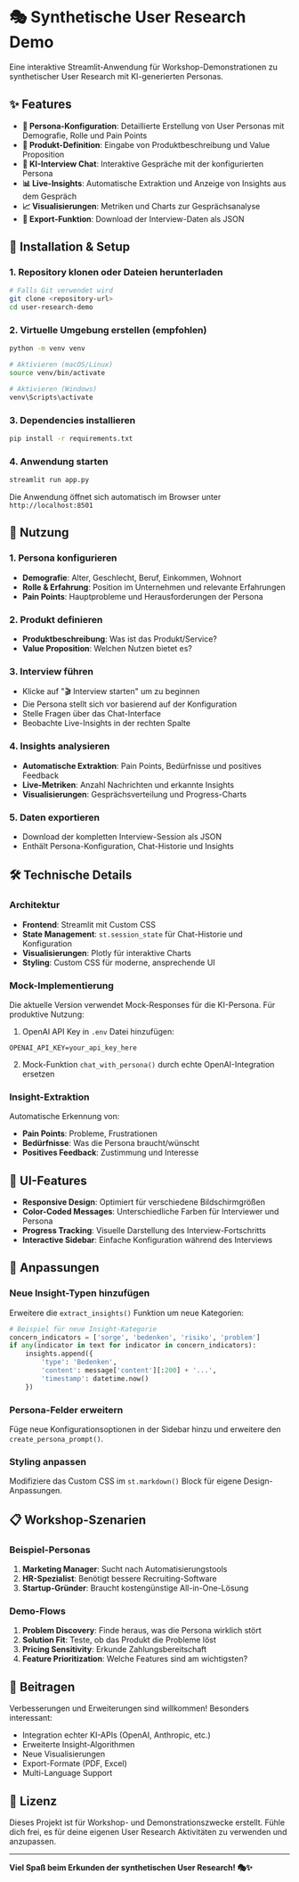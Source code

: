 # 🎭 Synthetische User Research Demo

Eine interaktive Streamlit-Anwendung für Workshop-Demonstrationen zu synthetischer User Research mit KI-generierten Personas.

## ✨ Features

- **📝 Persona-Konfiguration**: Detaillierte Erstellung von User Personas mit Demografie, Rolle und Pain Points
- **🚀 Produkt-Definition**: Eingabe von Produktbeschreibung und Value Proposition
- **💬 KI-Interview Chat**: Interaktive Gespräche mit der konfigurierten Persona
- **📊 Live-Insights**: Automatische Extraktion und Anzeige von Insights aus dem Gespräch
- **📈 Visualisierungen**: Metriken und Charts zur Gesprächsanalyse
- **💾 Export-Funktion**: Download der Interview-Daten als JSON

## 🚀 Installation & Setup

### 1. Repository klonen oder Dateien herunterladen

```bash
# Falls Git verwendet wird
git clone <repository-url>
cd user-research-demo
```

### 2. Virtuelle Umgebung erstellen (empfohlen)

```bash
python -m venv venv

# Aktivieren (macOS/Linux)
source venv/bin/activate

# Aktivieren (Windows)
venv\Scripts\activate
```

### 3. Dependencies installieren

```bash
pip install -r requirements.txt
```

### 4. Anwendung starten

```bash
streamlit run app.py
```

Die Anwendung öffnet sich automatisch im Browser unter `http://localhost:8501`

## 🎯 Nutzung

### 1. Persona konfigurieren
- **Demografie**: Alter, Geschlecht, Beruf, Einkommen, Wohnort
- **Rolle & Erfahrung**: Position im Unternehmen und relevante Erfahrungen
- **Pain Points**: Hauptprobleme und Herausforderungen der Persona

### 2. Produkt definieren
- **Produktbeschreibung**: Was ist das Produkt/Service?
- **Value Proposition**: Welchen Nutzen bietet es?

### 3. Interview führen
- Klicke auf "🎬 Interview starten" um zu beginnen
- Die Persona stellt sich vor basierend auf der Konfiguration
- Stelle Fragen über das Chat-Interface
- Beobachte Live-Insights in der rechten Spalte

### 4. Insights analysieren
- **Automatische Extraktion**: Pain Points, Bedürfnisse und positives Feedback
- **Live-Metriken**: Anzahl Nachrichten und erkannte Insights
- **Visualisierungen**: Gesprächsverteilung und Progress-Charts

### 5. Daten exportieren
- Download der kompletten Interview-Session als JSON
- Enthält Persona-Konfiguration, Chat-Historie und Insights

## 🛠 Technische Details

### Architektur
- **Frontend**: Streamlit mit Custom CSS
- **State Management**: `st.session_state` für Chat-Historie und Konfiguration
- **Visualisierungen**: Plotly für interaktive Charts
- **Styling**: Custom CSS für moderne, ansprechende UI

### Mock-Implementierung
Die aktuelle Version verwendet Mock-Responses für die KI-Persona. Für produktive Nutzung:

1. OpenAI API Key in `.env` Datei hinzufügen:
```
OPENAI_API_KEY=your_api_key_here
```

2. Mock-Funktion `chat_with_persona()` durch echte OpenAI-Integration ersetzen

### Insight-Extraktion
Automatische Erkennung von:
- **Pain Points**: Probleme, Frustrationen
- **Bedürfnisse**: Was die Persona braucht/wünscht
- **Positives Feedback**: Zustimmung und Interesse

## 🎨 UI-Features

- **Responsive Design**: Optimiert für verschiedene Bildschirmgrößen
- **Color-Coded Messages**: Unterschiedliche Farben für Interviewer und Persona
- **Progress Tracking**: Visuelle Darstellung des Interview-Fortschritts
- **Interactive Sidebar**: Einfache Konfiguration während des Interviews

## 🔧 Anpassungen

### Neue Insight-Typen hinzufügen
Erweitere die `extract_insights()` Funktion um neue Kategorien:

```python
# Beispiel für neue Insight-Kategorie
concern_indicators = ['sorge', 'bedenken', 'risiko', 'problem']
if any(indicator in text for indicator in concern_indicators):
    insights.append({
        'type': 'Bedenken',
        'content': message['content'][:200] + '...',
        'timestamp': datetime.now()
    })
```

### Persona-Felder erweitern
Füge neue Konfigurationsoptionen in der Sidebar hinzu und erweitere den `create_persona_prompt()`.

### Styling anpassen
Modifiziere das Custom CSS im `st.markdown()` Block für eigene Design-Anpassungen.

## 📋 Workshop-Szenarien

### Beispiel-Personas
1. **Marketing Manager**: Sucht nach Automatisierungstools
2. **HR-Spezialist**: Benötigt bessere Recruiting-Software
3. **Startup-Gründer**: Braucht kostengünstige All-in-One-Lösung

### Demo-Flows
1. **Problem Discovery**: Finde heraus, was die Persona wirklich stört
2. **Solution Fit**: Teste, ob das Produkt die Probleme löst
3. **Pricing Sensitivity**: Erkunde Zahlungsbereitschaft
4. **Feature Prioritization**: Welche Features sind am wichtigsten?

## 🤝 Beitragen

Verbesserungen und Erweiterungen sind willkommen! Besonders interessant:
- Integration echter KI-APIs (OpenAI, Anthropic, etc.)
- Erweiterte Insight-Algorithmen
- Neue Visualisierungen
- Export-Formate (PDF, Excel)
- Multi-Language Support

## 📄 Lizenz

Dieses Projekt ist für Workshop- und Demonstrationszwecke erstellt. Fühle dich frei, es für deine eigenen User Research Aktivitäten zu verwenden und anzupassen.

---

**Viel Spaß beim Erkunden der synthetischen User Research! 🎭✨**
